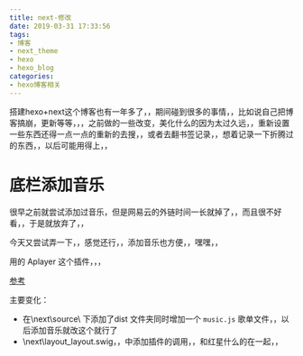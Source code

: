 ```yaml
---
title: next-修改
date: 2019-03-31 17:33:56
tags:
- 博客
- next_theme
- hexo
- hexo_blog
categories:
- hexo博客相关
---
```


搭建hexo+next这个博客也有一年多了，，期间碰到很多的事情，，比如说自己把博客搞崩，更新等等，，，之前做的一些改变，美化什么的因为太过久远，，重新设置一些东西还得一点一点的重新的去搜，，或者去翻书签记录，，想着记录一下折腾过的东西，，以后可能用得上，，

<!-- more -->

# 底栏添加音乐

很早之前就尝试添加过音乐，但是网易云的外链时间一长就掉了，，而且很不好看，，于是就放弃了，，

今天又尝试弄一下，，感觉还行，，添加音乐也方便，，嘿嘿，，

用的 Aplayer 这个插件，，，

[参考](https://www.jianshu.com/p/23e33d1fdc4e)

主要变化：
+ 在\next\source\ 下添加了dist 文件夹同时增加一个 ``music.js`` 歌单文件，，以后添加音乐就改这个就行了
+ \next\layout\_layout.swig，，中添加插件的调用，，和红星什么的在一起，，